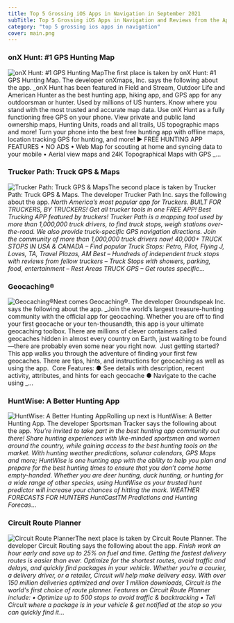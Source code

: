 ```yaml
---
title: Top 5 Grossing iOS Apps in Navigation in September 2021
subTitle: Top 5 Grossing iOS Apps in Navigation and Reviews from the AppStore in September 2021.
category: "top 5 grossing ios apps in navigation"
cover: main.png
---
```


### onX Hunt: #1 GPS Hunting Map

![onX Hunt: #1 GPS Hunting Map](https://is2-ssl.mzstatic.com/image/thumb/Purple115/v4/29/47/3f/29473f46-27c4-cf02-c698-1dc4432a151b/AppIcon-Hunt-0-1x_U007emarketing-0-7-0-85-220.png/100x100bb.png)The first place is taken by onX Hunt: #1 GPS Hunting Map. The developer onXmaps, Inc. says the following about the app. _onX Hunt has been featured in Field and Stream, Outdoor Life and American Hunter as the best hunting app, hiking app, and GPS app for any outdoorsman or hunter. Used by millions of US hunters.  Know where you stand with the most trusted and accurate map data. Use onX Hunt as a fully functioning free GPS on your phone. View private and public land ownership maps, Hunting Units, roads and all trails, US topographic maps and more! Turn your phone into the best free hunting app with offline maps, location tracking GPS for hunting, and more!  ▶ FREE HUNTING APP FEATURES  • NO ADS • Web Map for scouting at home and syncing data to your mobile • Aerial view maps and 24K Topographical Maps with GPS _...

### Trucker Path: Truck GPS & Maps

![Trucker Path: Truck GPS & Maps](https://is4-ssl.mzstatic.com/image/thumb/Purple115/v4/e6/2c/4f/e62c4f9e-e90e-ab6b-0ced-600fd1a634f1/AppIcon-0-0-1x_U007emarketing-0-0-0-7-0-0-sRGB-0-0-0-GLES2_U002c0-512MB-85-220-0-0.png/100x100bb.png)The second place is taken by Trucker Path: Truck GPS & Maps. The developer Trucker Path Inc. says the following about the app. _North America’s most popular app for Truckers. BUILT FOR TRUCKERS, BY TRUCKERS! Get all trucker tools in one FREE APP! Best Trucking APP featured by truckers! Trucker Path is a mapping tool used by more than 1,000,000 truck drivers, to find truck stops, weigh stations over-the-road. We also provide truck-specific GPS navigation directions. Join the community of more than 1,000,000 truck drivers now!  40,000+ TRUCK STOPS IN USA & CANADA – Find popular Truck Stops: Petro, Pilot, Flying J, Loves, TA, Travel Plazas, AM Best – Hundreds of independent truck stops with reviews from fellow truckers – Truck Stops with showers, parking, food, entertainment – Rest Areas  TRUCK GPS – Get routes specific_...

### Geocaching®

![Geocaching®](https://is2-ssl.mzstatic.com/image/thumb/Purple125/v4/63/4c/b1/634cb1e9-fb3b-eb98-367e-a61b4e51aef8/AppIcon-0-0-1x_U007emarketing-0-0-0-7-0-0-sRGB-0-0-0-GLES2_U002c0-512MB-85-220-0-0.png/100x100bb.png)Next comes Geocaching®. The developer Groundspeak Inc. says the following about the app. _Join the world’s largest treasure-hunting community with the official app for geocaching. Whether you are off to find your first geocache or your ten-thousandth, this app is your ultimate geocaching toolbox.   There are millions of clever containers called geocaches hidden in almost every country on Earth, just waiting to be found—there are probably even some near you right now.  Just getting started? This app walks you through the adventure of finding your first few geocaches. There are tips, hints, and instructions for geocaching as well as using the app.  Core Features:  ●	See details with description, recent activity, attributes, and hints for each geocache ●	Navigate to the cache using _...

### HuntWise: A Better Hunting App

![HuntWise: A Better Hunting App](https://is4-ssl.mzstatic.com/image/thumb/Purple115/v4/2a/de/31/2ade3117-10ff-0e2e-363a-45d42c6efcdb/Hunt-AppIcon-1x_U007emarketing-0-10-0-85-220.png/100x100bb.png)Rolling up next is HuntWise: A Better Hunting App. The developer Sportsman Tracker says the following about the app. _You’re invited to take part in the best hunting app community out there! Share hunting experiences with like-minded sportsmen and women around the country, while gaining access to the best hunting tools on the market.   With hunting weather predictions, solunar calendars, GPS Maps and more; HuntWise is one hunting app with the ability to help you plan and prepare for the best hunting times to ensure that you don’t come home empty-handed. Whether you are deer hunting, duck hunting, or hunting for a wide range of other species, using HuntWise as your trusted hunt predictor will increase your chances of hitting the mark.  WEATHER FORECASTS FOR HUNTERS  HuntCastTM Predictions and Hunting Forecas_...

### Circuit Route Planner

![Circuit Route Planner](https://is4-ssl.mzstatic.com/image/thumb/Purple115/v4/6f/d1/31/6fd13195-900d-976e-3fbe-e0b9f48915aa/AppIcon-0-1x_U007emarketing-0-10-0-0-85-220-0.png/100x100bb.png)The next place is taken by Circuit Route Planner. The developer Circuit Routing says the following about the app. _Finish work an hour early and save up to 25% on fuel and time. Getting the fastest delivery routes is easier than ever. Optimize for the shortest routes, avoid traffic and delays, and quickly find packages in your vehicle.  Whether you’re a courier, a delivery driver, or a retailer, Circuit will help make delivery easy.  With over 150 million deliveries optimized and over 1 million downloads, Circuit is the world's first choice of route planner.  Features on Circuit Route Planner include:  • Optimize up to 500 stops to avoid traffic & backtracking • Tell Circuit where a package is in your vehicle & get notified at the stop so you can quickly find it_...

